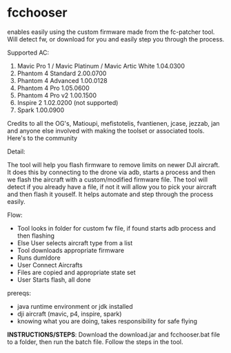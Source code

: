 # fcchooser
enables easily using the custom firmware made from the fc-patcher tool. Will detect fw, or download for you and easily step you through the process.

Supported AC: 

   1) Mavic Pro 1 / Mavic Platinum / Mavic Artic White 1.04.0300
   2) Phantom 4 Standard 2.00.0700
   3) Phantom 4 Advanced 1.00.0128
   4) Phantom 4 Pro 1.05.0600
   5) Phantom 4 Pro v2 1.00.1500
   6) Inspire 2 1.02.0200 (not supported)
   7) Spark 1.00.0900

Credits to all the OG's, Matioupi, mefistotelis, fvantienen, jcase, jezzab, jan and anyone else involved with making the toolset or associated tools. Here's to the community

Detail:

The tool will help you flash firmware to remove limits on newer DJI aircraft. It does this by connecting to the drone via adb, starts a process and then we flash the aircraft with a custom/modified firmware file. The tool will detect if you already have a file, if not it will allow you to pick your aircraft and then flash it youself. It helps automate and step through the process easily.

Flow:
- Tool looks in folder for custom fw file, if found starts adb process and then flashing
- Else User selects aircraft type from a list
- Tool downloads appropriate firmware
- Runs dumldore
- User Connect Aircrafts
- Files are copied and appropriate state set
- User Starts flash, all done

prereqs:
- java runtime environment or jdk installed
- dji aircraft (mavic, p4, inspire, spark)
- knowing what you are doing, takes responsibility for safe flying

**INSTRUCTIONS/STEPS**:
Download the download.jar and fcchooser.bat file to a folder, then run the batch file. Follow the steps in the tool.

